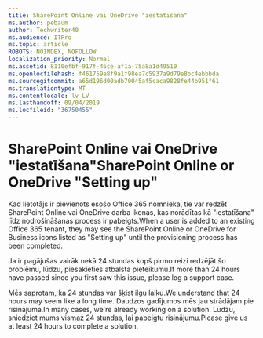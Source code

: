 ```yaml
---
title: SharePoint Online vai OneDrive "iestatīšana"
ms.author: pebaum
author: Techwriter40
ms.audience: ITPro
ms.topic: article
ROBOTS: NOINDEX, NOFOLLOW
localization_priority: Normal
ms.assetid: 8110efbf-917f-46ce-af1a-75a8a1d49510
ms.openlocfilehash: f461759a8f9a1f98ea7c5937a9d79e8bc4ebbbda
ms.sourcegitcommit: a65d196d00adb70045af5caca9828fe44b951f61
ms.translationtype: MT
ms.contentlocale: lv-LV
ms.lasthandoff: 09/04/2019
ms.locfileid: "36750455"
---
```

# <a name="sharepoint-online-or-onedrive-setting-up"></a><span data-ttu-id="e0027-102">SharePoint Online vai OneDrive "iestatīšana"</span><span class="sxs-lookup"><span data-stu-id="e0027-102">SharePoint Online or OneDrive "Setting up"</span></span>

<span data-ttu-id="e0027-103">Kad lietotājs ir pievienots esošo Office 365 nomnieka, tie var redzēt SharePoint Online vai OneDrive darba ikonas, kas norādītas kā "iestatīšana" līdz nodrošināšanas process ir pabeigts.</span><span class="sxs-lookup"><span data-stu-id="e0027-103">When a user is added to an existing Office 365 tenant, they may see the SharePoint Online or OneDrive for Business icons listed as "Setting up" until the provisioning process has been completed.</span></span>

<span data-ttu-id="e0027-104">Ja ir pagājušas vairāk nekā 24 stundas kopš pirmo reizi redzējāt šo problēmu, lūdzu, piesakieties atbalsta pieteikumu.</span><span class="sxs-lookup"><span data-stu-id="e0027-104">If more than 24 hours have passed since you first saw this issue, please log a support case.</span></span>

<span data-ttu-id="e0027-105">Mēs saprotam, ka 24 stundas var šķist ilgu laiku.</span><span class="sxs-lookup"><span data-stu-id="e0027-105">We understand that 24 hours may seem like a long time.</span></span> <span data-ttu-id="e0027-106">Daudzos gadījumos mēs jau strādājam pie risinājuma.</span><span class="sxs-lookup"><span data-stu-id="e0027-106">In many cases, we're already working on a solution.</span></span> <span data-ttu-id="e0027-107">Lūdzu, sniedziet mums vismaz 24 stundas, lai pabeigtu risinājumu.</span><span class="sxs-lookup"><span data-stu-id="e0027-107">Please give us at least 24 hours to complete a solution.</span></span>

